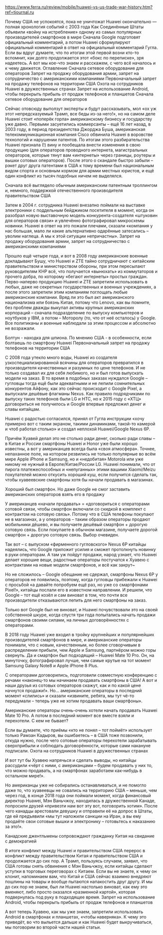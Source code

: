https://www.ferra.ru/review/mobile/huawei-vs-us-trade-war-history.htm?ref=tjournal.ru

Почему США не успокоятся, пока не уничтожат Huawei окончательно — полная хронология событий с 2003 года
Как Соединённые Штаты объявили «войну на истребление» одному из самых популярных производителей смартфонов в мире
Сначала Google подготовят официальный комментарий, а потом Huawei сформулируют официальный комментарий в ответ на официальный комментарий Гугла. Если вы вдруг думаете, что по итогам этой первой возни кто-то вспомнит, как долго продолжается этот «бокс по переписке», зря надеетесь. А вот мы кое-что знаем и расскажем, с чего всё началось и к чему движется.
Оглавление
Сначала сетевое оборудование для операторов
Запрет на продажу оборудования армии, запрет на сотрудничество с американскими компаниями
Первоначальный запрет на продажу телефонов на территории США
Охота на сотрудников Huawei в дружественных странах
Запрет на использование Android, чтобы перекрыть прибыль от продаж телефонов и планшетов
Сначала сетевое оборудование для операторов

Сейчас отовсюду выползут эксперты и будут рассказывать, мол «ох уж этот непредсказуемый Трамп, все беды из-за него!», но на самом деле Huawei стоит «поперёк горла» американскому бизнесу и государству уже давно.
Первыми засуетились коммерсанты – ещё 16 лет назад, в 2003 году, в период президентства Джорджа Буша, американская телекоммуникационная компания Cisco обвинила Huawei в воровстве технологий и нарушении патентов. По итогам этого разбирательства Huawei признала (!) вину и пообещала внести изменения в свою продукцию (для операторов проводного интернета, магистральных операторов, которые тянут вам «интернеты» через границы, роутеры и вышки сотовых операторов). После этого о скандале быстро забыли – рэкет друг друга патентами в США к тому времени был национальным видом спорта и основным кормом для армии местных юристов, и ещё один конфликт из тысяч подобных ничем не выделялся.

Сначала всё выглядело обычным американским патентным троллингом и, немного, поддержкой отечественного производителя правительством США

Затем в 2004 г. сотрудника Huawei внезапно поймали на выставке электроники с поддельным бейджиком посетителя в момент, когда он разобрал новую выставочную модель конкурента-создателя «штуковин для операторов связи» и увлечённо фотографировал микросхемы новинки. Huawei в ответ на это пожали плечами, сказали «компания у нас большая, мало ли какие альтернативно одарённые затесались – уволим наглеца. А мы к этой ситуации непричастны».
Запрет на продажу оборудования армии, запрет на сотрудничество с американскими компаниями

Прошло ещё четыре года, и вот в 2008 году американские военные докладывают Бушу, что Huawei и ZTE тайно сотрудничают с китайским правительством и министерством обороны, при этом пересылают руководителям КНР всё, что получается «вынюхать» из коммутаторов и прочего добра, по которому «бегают интернеты» простых граждан. Перво-наперво продукцию Huawei и ZTE запретили использовать в любых, даже не секретных государственных и военных учреждениях, а после этого запретили этим компаниям поглощать любые американские компании. Вряд ли это был акт американского национализма или боязнь Китая, потому что Lenovo, как вы помните, без проблем дважды выкупал активы крупных американских корпораций – сначала подразделение по выпуску компьютеров и ноутбуков у IBM, а потом – Моторолу (то, что от неё осталось) у Google. Все политиканы и военные наблюдали за этим процессом и абсолютно не возражали.

Болтун - находка для шпиона. По мнению США - в особенности, если болтаешь по смартфону Huawei
Первоначальный запрет на продажу телефонов на территории США

С 2008 года утекло много воды, Huawei из создателя узкоспециализированной всячины для операторов превратился в производителя качественных и разумных по цене телефонов. И не только создавал их для себя любимого, но и был готов выпускать модели на заказ. В то время в подобных заказах нуждался Google – гугловцы тогда ещё были адекватными и не лепили сомнительных конкурентов Айфону, как это сейчас происходит с Google Pixel, а выпускали дешёвые флагманы Nexus. Как правило подрядчиками по выпуску таких телефонов были LG и HTC, но к 2015 году с «ХТЦ» договориться не получилось и Google впервые предложил денег и славы китайцам.

Huawei с радостью согласился, принял от Гугла инструкции «хочу примерно вот с таким экраном, такими динамиками, такой-то камерой и чтоб работал столько» и создал неплохой Huawei/Google Nexus 6P.

Причём Хуавей делал это не столько ради денег, сколько ради славы – в Китае и России смартфоны Huawei и Honor уже были хорошо известны, а вот у американцев всегда была «своя атмосфера». Точнее, непаханное поле, на котором резвились не только популярные во всём мире Apple iPhone и Samsung, но и «недобитая» Motorola или уже никому не нужный в Европе/Китае/России LG. Huawei понимали, что от пирога платежеспособных и «непуганных» этими вашими Xiaomi/Meizu покупателей можно откусить хороший куш, если получится сделать так, чтобы хуавеевские смартфоны хотя бы начали продавать в магазинах.

Хороший был смартфон. Но даже Google не смог заставить американских операторов взять его в продажу

У американцев «начали продавать» = «договориться с операторами сотовой связи, чтобы смартфон включали со скидкой в комплект с контрактом на сотовую связь». Потому что в США телефоны покупают не в магазинах, а у операторов – таким образом операторы продают мобильники дёшево, и вы получаете дешёвый смартфон + дорогую сотовую связь. Если покупаете в обычном магазине, получаете дорогой смартфон + дорогую сотовую связь. Выбор очевиден.

Так вот – с выпуском «фирменного гугловского» Nexus 6P китайцы надеялись, что Google приложит усилия и сможет протолкнуть новинку в руки операторам. А там уж пойдут продажи, народ узнает, что Huawei делает хорошие вещи, радостные операторы постучатся к Хуавею с контрактами на новые модели смартфонов, и всё как закрут~

Но не сложилось – Google обещание не сдержал, смартфоны Nexus 6P у операторов не появились, поэтому, когда гугловцы прибежали к Huawei с просьбой «а давайте попробуем ещё раз, но уже со смартфонами Pixel!», китайцы послали его в известном направлении. И решили, что Google – тот ещё козёл и сам виноват в том, что почти все производители отказываются лепить для него смартфоны на заказ.

Только вот Google был не виноват, и Huawei почувствовали это на своей собственной шкуре, когда спустя три года попытались начать продажи смартфонов своими силами, на личных договорённостях с операторами.

В 2018 году Huawei уже входил в тройку крупнейших и популярнейших производителей смартфонов в мире, и американские операторы понимали, что с новым, качественным, но более сговорчивым в распределении прибыли, чем Apple и Samsung, партнёром можно горы свернуть. Да и смартфон был подходящий – Huawei Mate 10 Pro. Он, на минуточку, фотографировал лучше, чем самые крутые на тот момент Samsung Galaxy Note8 и Apple iPhone 8 Plus.

С операторами договорились, подготовили совместную конференцию с речами «наконец-то мы начинаем продавать смартфоны в США! А вот и наши друзья из сотовых операторов скажут, как и по какой цене начнутся продажи!». Но… американские операторы в последний момент «слились» и сказали «извините, ребята, мы тут чё-то передумали – теперь уже не хотим продавать ваши смартфоны».

Американские операторы очень-очень хотели начать продавать Huawei Mate 10 Pro. А потом в последний момент все вместе взяли и перехотели. С кем не бывает?

Если вы думаете, что приёмы «кто не понял – тот поймёт» использует только Рамзан Кадыров, вы ошибаетесь – в США тоже позвонили, откуда нужно, после чего сотовые операторы перехотели зарабатывать сверхприбыли и соблюдать договорённости, которые сами накануне подписали.
Охота на сотрудников Huawei в дружественных странах

И вот тут бы Хуавею напрячься и сделать выводы, но китайцы рассудили «чёрт с ними, с американцами – будем продавать у них то, что можно продавать, а на смартфонах заработаем как-нибудь в остальном мире!».

Но американцы уже не собирались останавливаться, и не помогло даже то, что хуавеевцы не совались на территорию США – меньше, чем через год, в конце 2018 года они поймали момент, когда финансовый директор Huawei, Мэн Ваньчжоу, находилась в дружественной Канаде, попросили друзей «привезти нам вот эту вот, поговорить хотим». После чего канадцы арестовали девушку и отправили её на допрос в Штаты, где ей предъявили «мы тут наложили санкции на Иран, а вы ему продаёте свои сотовые вышки и электронику – готовьтесь к наказанию за это!».

Канадские джентльмены сопровождают гражданку Китая на свидание с демократией

В итоге конфликт между Huawei и правительством США перерос в конфликт между правительством Китая и правительством США и продолжается до сих пор. А Трамп, пользуясь случаем, заявил, что США готовы снять обвинения с Мэн Ваньчжоу, если китайцы сделают уступки в торговых переговорах с Китаем. Если вы не знаете, к чему он клонит, напоминаем вам, что Китай и США сейчас взаимно внедряют пошлины на товары и вообще пытаются напакостить друг другу. И мы до сих пор не знаем, был ли Huawei настолько виноват, как ему это вменяют, либо просто оказался «разменной картой», которая подвернулась под руку в подходящее время.
Запрет на использование Android, чтобы перекрыть прибыль от продаж телефонов и планшетов

А вот теперь Хуавею, как мы уже знаем, запретили использовать Android в смартфонах и планшетах, «чтобы наверняка». К чему это приведёт, во что выльется дальше и как Huawei будет выкручиваться, мы поговорим во второй части нашей статьи.
